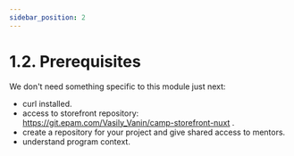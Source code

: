 ```yaml
---
sidebar_position: 2
---
```


# 1.2. Prerequisites

We don't need something specific to this module just next:

- curl installed.
- access to storefront repository: https://git.epam.com/Vasily_Vanin/camp-storefront-nuxt .
- create a repository for your project and give shared access to mentors.
- understand program context.
